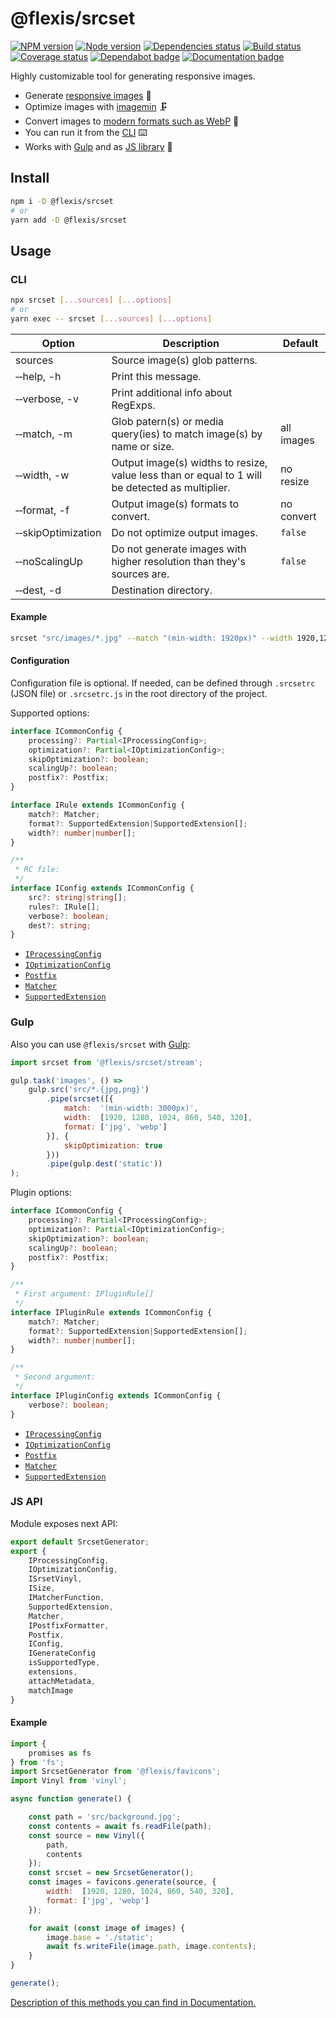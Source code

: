 # @flexis/srcset

[![NPM version][npm]][npm-url]
[![Node version][node]][node-url]
[![Dependencies status][deps]][deps-url]
[![Build status][build]][build-url]
[![Coverage status][coverage]][coverage-url]
[![Dependabot badge][dependabot]][dependabot-url]
[![Documentation badge][documentation]][documentation-url]

[npm]: https://img.shields.io/npm/v/@flexis/srcset.svg
[npm-url]: https://npmjs.com/package/@flexis/srcset

[node]: https://img.shields.io/node/v/@flexis/srcset.svg
[node-url]: https://nodejs.org

[deps]: https://david-dm.org/TrigenSoftware/flexis-srcset.svg
[deps-url]: https://david-dm.org/TrigenSoftware/flexis-srcset

[build]: http://img.shields.io/travis/com/TrigenSoftware/flexis-srcset/master.svg
[build-url]: https://travis-ci.com/TrigenSoftware/flexis-srcset

[coverage]: https://img.shields.io/coveralls/TrigenSoftware/flexis-srcset.svg
[coverage-url]: https://coveralls.io/r/TrigenSoftware/flexis-srcset

[dependabot]: https://api.dependabot.com/badges/status?host=github&repo=TrigenSoftware/flexis-srcset
[dependabot-url]: https://dependabot.com/

[documentation]: https://img.shields.io/badge/API-Documentation-2b7489.svg
[documentation-url]: https://trigensoftware.github.io/flexis-srcset

Highly customizable tool for generating responsive images.

- Generate [responsive images](https://developer.mozilla.org/ru/docs/Learn/HTML/Multimedia_and_embedding/Responsive_images) 🌠
- Optimize images with [imagemin](https://www.npmjs.com/package/imagemin) 🗜
- Convert images to [modern formats such as WebP](https://developer.mozilla.org/ru/docs/Learn/HTML/Multimedia_and_embedding/Responsive_images#Use_modern_image_formats_boldly) 📸
- You can run it from the [CLI](#cli) ⌨️
- Works with [Gulp](#gulp) and as [JS library](#js-api) 🦄

## Install

```bash
npm i -D @flexis/srcset
# or
yarn add -D @flexis/srcset
```

## Usage

### CLI

```sh
npx srcset [...sources] [...options]
# or
yarn exec -- srcset [...sources] [...options]
```

| Option | Description | Default |
|--------|-------------|---------|
| sources | Source image(s) glob patterns. | |
| &#x2011;&#x2011;help, -h | Print this message. | |
| &#x2011;&#x2011;verbose, -v | Print additional info about RegExps. | |
| &#x2011;&#x2011;match, -m | Glob patern(s) or media query(ies) to match image(s) by name or size. | all images |
| &#x2011;&#x2011;width, -w | Output image(s) widths to resize, value less than or equal to 1 will be detected as multiplier. | no resize |
| &#x2011;&#x2011;format, -f | Output image(s) formats to convert. | no convert |
| &#x2011;&#x2011;skipOptimization | Do not optimize output images. | `false` |
| &#x2011;&#x2011;noScalingUp | Do not generate images with higher resolution than they's sources are. | `false`
| &#x2011;&#x2011;dest, -d | Destination directory. | |

#### Example

```sh
srcset "src/images/*.jpg" --match "(min-width: 1920px)" --width 1920,1280,1024,860,540,320 -format jpg,webp -d static/images
```

#### Configuration

Configuration file is optional. If needed, can be defined through `.srcsetrc` (JSON file) or `.srcsetrc.js` in the root directory of the project.

Supported options:

```ts
interface ICommonConfig {
	processing?: Partial<IProcessingConfig>;
	optimization?: Partial<IOptimizationConfig>;
	skipOptimization?: boolean;
	scalingUp?: boolean;
	postfix?: Postfix;
}

interface IRule extends ICommonConfig {
	match?: Matcher;
	format?: SupportedExtension|SupportedExtension[];
	width?: number|number[];
}

/**
 * RC file:
 */
interface IConfig extends ICommonConfig {
    src?: string|string[];
    rules?: IRule[];
    verbose?: boolean;
    dest?: string;
}
```

- [`IProcessingConfig`](https://trigensoftware.github.io/flexis-srcset/interfaces/_htmlheaders_.iheadersconfig.html)
- [`IOptimizationConfig`](https://trigensoftware.github.io/flexis-srcset/interfaces/_htmlheaders_.iheadersconfig.html)
- [`Postfix`](https://trigensoftware.github.io/flexis-srcset/interfaces/_htmlheaders_.iheadersconfig.html)
- [`Matcher`](https://trigensoftware.github.io/flexis-srcset/interfaces/_icons_.iiconsconfig.html)
- [`SupportedExtension`](https://trigensoftware.github.io/flexis-srcset/interfaces/_manifest_.imanifestconfig.html)

### Gulp

Also you can use `@flexis/srcset` with [Gulp](https://github.com/gulpjs/gulp):

```js
import srcset from '@flexis/srcset/stream';

gulp.task('images', () =>
    gulp.src('src/*.{jpg,png}')
        .pipe(srcset([{
            match:  '(min-width: 3000px)',
            width:  [1920, 1280, 1024, 860, 540, 320],
            format: ['jpg', 'webp']
        }], {
            skipOptimization: true
        }))
        .pipe(gulp.dest('static'))
);
```

Plugin options:

```ts
interface ICommonConfig {
	processing?: Partial<IProcessingConfig>;
	optimization?: Partial<IOptimizationConfig>;
	skipOptimization?: boolean;
	scalingUp?: boolean;
	postfix?: Postfix;
}

/**
 * First argument: IPluginRule[]
 */
interface IPluginRule extends ICommonConfig {
	match?: Matcher;
	format?: SupportedExtension|SupportedExtension[];
	width?: number|number[];
}

/**
 * Second argument: 
 */
interface IPluginConfig extends ICommonConfig {
    verbose?: boolean;
}
```

- [`IProcessingConfig`](https://trigensoftware.github.io/flexis-srcset/interfaces/_htmlheaders_.iheadersconfig.html)
- [`IOptimizationConfig`](https://trigensoftware.github.io/flexis-srcset/interfaces/_htmlheaders_.iheadersconfig.html)
- [`Postfix`](https://trigensoftware.github.io/flexis-srcset/interfaces/_htmlheaders_.iheadersconfig.html)
- [`Matcher`](https://trigensoftware.github.io/flexis-srcset/interfaces/_icons_.iiconsconfig.html)
- [`SupportedExtension`](https://trigensoftware.github.io/flexis-srcset/interfaces/_manifest_.imanifestconfig.html)

### JS API

Module exposes next API:

```js
export default SrcsetGenerator;
export {
    IProcessingConfig,
    IOptimizationConfig,
    ISrsetVinyl,
    ISize,
    IMatcherFunction,
    SupportedExtension,
    Matcher,
    IPostfixFormatter,
    Postfix,
    IConfig,
    IGenerateConfig
    isSupportedType,
    extensions,
    attachMetadata,
    matchImage
}
```

#### Example

```js
import {
    promises as fs
} from 'fs';
import SrcsetGenerator from '@flexis/favicons';
import Vinyl from 'vinyl';

async function generate() {

    const path = 'src/background.jpg';
    const contents = await fs.readFile(path);
    const source = new Vinyl({
        path,
        contents
    });
    const srcset = new SrcsetGenerator();
    const images = favicons.generate(source, {
        width:  [1920, 1280, 1024, 860, 540, 320],
        format: ['jpg', 'webp']
    });

    for await (const image of images) {
        image.base = './static';
        await fs.writeFile(image.path, image.contents);
    }
}

generate();
```

[Description of this methods you can find in Documentation.](https://trigensoftware.github.io/flexis-srcset/index.html)
